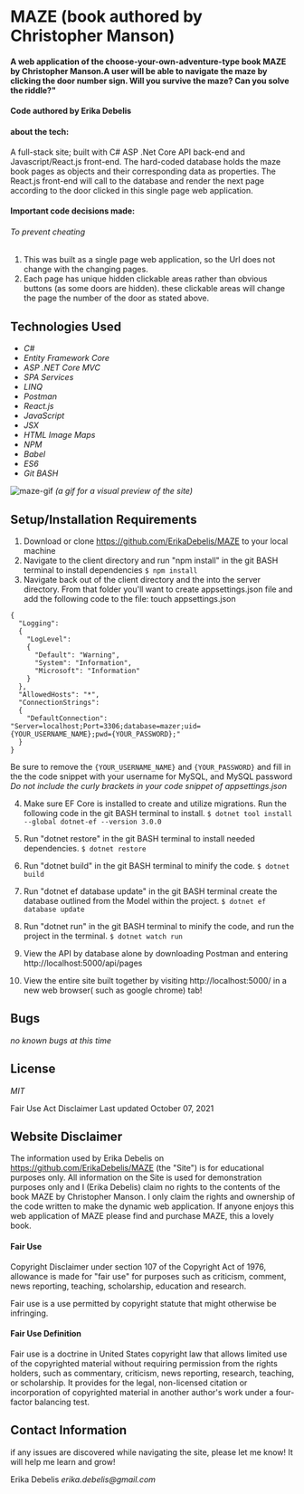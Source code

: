 # MAZE (book authored by Christopher Manson) 
#### A web application of the choose-your-own-adventure-type book MAZE by Christopher Manson.A user will be able to navigate the maze by clicking the door number sign. Will you survive the maze? Can you solve the riddle?"

#### Code authored by Erika Debelis
#### about the tech:
 A full-stack site; built with C# ASP .Net Core API back-end and Javascript/React.js front-end. The hard-coded database holds the maze book pages as objects and their corresponding data as properties. The React.js front-end will call to the database and render the next page according to the door clicked in this single page web application.

#### Important code decisions made:
###### To prevent cheating
1. This was built as a single page web application, so the Url does not change with the changing pages.
2. Each page has unique hidden clickable areas rather than obvious buttons (as some doors are hidden). these clickable areas will change the page the number of the door as stated above.


## Technologies Used

* _C#_
* _Entity Framework Core_
* _ASP .NET Core MVC_
* _SPA Services_
* _LINQ_
* _Postman_
* _React.js_
* _JavaScript_
* _JSX_
* _HTML Image Maps_
* _NPM_
* _Babel_
* _ES6_
* _Git BASH_

![maze-gif](/images/maze-gif.gif)
_(a gif for a visual preview of the site)_
## Setup/Installation Requirements

1. Download or clone https://github.com/ErikaDebelis/MAZE to your local machine
2. Navigate to the client directory and run "npm install" in the git BASH terminal to install dependencies
    ``$ npm install``
3. Navigate back out of the client directory and the into the server directory. From that folder you'll want to create appsettings.json file and add the following code to the file: touch appsettings.json

```
{
  "Logging": 
  {
    "LogLevel": 
    {
      "Default": "Warning",
      "System": "Information",
      "Microsoft": "Information"
    }
  },
  "AllowedHosts": "*",
  "ConnectionStrings": 
  {
    "DefaultConnection": "Server=localhost;Port=3306;database=mazer;uid={YOUR_USERNAME_NAME};pwd={YOUR_PASSWORD};"
  }
}
```
Be sure to remove the ``{YOUR_USERNAME_NAME}`` and ``{YOUR_PASSWORD}`` and fill in the the code snippet with your username for MySQL, and MySQL password _Do not include the curly brackets in your code snippet of appsettings.json_

4. Make sure EF Core is installed to create and utilize migrations. Run the following code in the git BASH terminal to install.
    ``$ dotnet tool install --global dotnet-ef --version 3.0.0``

5. Run "dotnet restore" in the git BASH terminal to install needed dependencies.
    ``$ dotnet restore``

6. Run "dotnet build" in the git BASH terminal to minify the code.
    ``$ dotnet build``

7. Run "dotnet ef database update" in the git BASH terminal create the database outlined from the Model within the project.
    ``$ dotnet ef database update``

8. Run "dotnet run" in the git BASH terminal to  minify the code, and run the project in the terminal.
    ``$ dotnet watch run``

9. View the API by database alone by downloading Postman and entering http://localhost:5000/api/pages 

10. View the entire site built together by visiting http://localhost:5000/ in a new web browser( such as google chrome) tab!
## Bugs

_no known bugs at this time_

## License

_MIT_

Fair Use Act Disclaimer
Last updated October 07, 2021


## Website Disclaimer
The information used by Erika Debelis on https://github.com/ErikaDebelis/MAZE (the "Site") is for educational purposes only. All information on the Site is used for demonstration purposes only and I (Erika Debelis) claim no rights to the contents of the book MAZE by Christopher Manson. I only claim the rights and ownership of the code written to make the dynamic web application. If anyone enjoys this web application of MAZE please find and purchase MAZE, this a lovely book.

#### Fair Use
Copyright Disclaimer under section 107 of the Copyright Act of 1976, allowance is made for "fair use" for purposes such as criticism, comment, news reporting, teaching, scholarship, education and research.

Fair use is a use permitted by copyright statute that might otherwise be infringing.

#### Fair Use Definition

Fair use is a doctrine in United States copyright law that allows limited use of the copyrighted material without requiring permission from the rights holders, such as commentary, criticism, news reporting, research, teaching, or scholarship. It provides for the legal, non-licensed citation or incorporation of copyrighted material in another author's work under a four-factor balancing test.

## Contact Information
if any issues are discovered while navigating the site, please let me know! It will help me learn and grow!

Erika Debelis _erika.debelis@gmail.com_